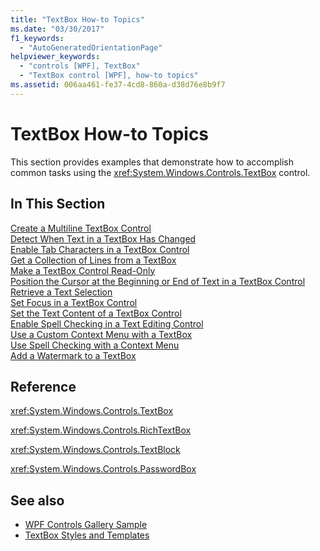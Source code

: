 ```yaml
---
title: "TextBox How-to Topics"
ms.date: "03/30/2017"
f1_keywords: 
  - "AutoGeneratedOrientationPage"
helpviewer_keywords: 
  - "controls [WPF], TextBox"
  - "TextBox control [WPF], how-to topics"
ms.assetid: 006aa461-fe37-4cd8-860a-d38d76e8b9f7
---
```

# TextBox How-to Topics
This section provides examples that demonstrate how to accomplish common tasks using the <xref:System.Windows.Controls.TextBox> control.  
  
## In This Section  
 [Create a Multiline TextBox Control](how-to-create-a-multiline-textbox-control.md)  
 [Detect When Text in a TextBox Has Changed](how-to-detect-when-text-in-a-textbox-has-changed.md)  
 [Enable Tab Characters in a TextBox Control](how-to-enable-tab-characters-in-a-textbox-control.md)  
 [Get a Collection of Lines from a TextBox](how-to-get-a-collection-of-lines-from-a-textbox.md)  
 [Make a TextBox Control Read-Only](how-to-make-a-textbox-control-read-only.md)  
 [Position the Cursor at the Beginning or End of Text in a TextBox Control](position-the-cursor-at-the-beginning-or-end-of-text.md)  
 [Retrieve a Text Selection](how-to-retrieve-a-text-selection.md)  
 [Set Focus in a TextBox Control](how-to-set-focus-in-a-textbox-control.md)  
 [Set the Text Content of a TextBox Control](how-to-set-the-text-content-of-a-textbox-control.md)  
 [Enable Spell Checking in a Text Editing Control](how-to-enable-spell-checking-in-a-text-editing-control.md)  
 [Use a Custom Context Menu with a TextBox](how-to-use-a-custom-context-menu-with-a-textbox.md)  
 [Use Spell Checking with a Context Menu](how-to-use-spell-checking-with-a-context-menu.md)  
 [Add a Watermark to a TextBox](how-to-add-a-watermark-to-a-textbox.md)  
  
## Reference  
 <xref:System.Windows.Controls.TextBox>  
  
 <xref:System.Windows.Controls.RichTextBox>  
  
 <xref:System.Windows.Controls.TextBlock>  
  
 <xref:System.Windows.Controls.PasswordBox>  
  
## See also

- [WPF Controls Gallery Sample](https://github.com/Microsoft/WPF-Samples/tree/master/Getting%20Started/ControlsAndLayout)
- [TextBox Styles and Templates](textbox-styles-and-templates.md)
